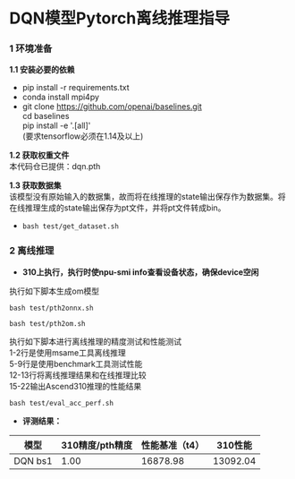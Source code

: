 # DQN模型Pytorch离线推理指导

### 1 环境准备
**1.1 安装必要的依赖**
- pip install -r requirements.txt
- conda install mpi4py
- git clone https://github.com/openai/baselines.git  
  cd baselines  
  pip install -e '.[all]'  
  (要求tensorflow必须在1.14及以上)

**1.2 获取权重文件**   
本代码仓已提供：dqn.pth

**1.3 获取数据集**  
该模型没有原始输入的数据集，故而将在线推理的state输出保存作为数据集。将在线推理生成的state输出保存为pt文件，并将pt文件转成bin。
- `bash test/get_dataset.sh`

### 2 离线推理
- **310上执行，执行时使npu-smi info查看设备状态，确保device空闲**

执行如下脚本生成om模型 
```
bash test/pth2onnx.sh 

bash test/pth2om.sh  
```

执行如下脚本进行离线推理的精度测试和性能测试  
1-2行是使用msame工具离线推理  
5-9行是使用benchmark工具测试性能  
12-13行将离线推理结果和在线推理比较  
15-22输出Ascend310推理的性能结果
```
bash test/eval_acc_perf.sh
```

- **评测结果：**

| 模型        | 310精度/pth精度 | 性能基准（t4）   |  310性能         |
| -----------|---------------| -------------- | --------------- |
| DQN bs1    |    1.00     |  16878.98   |        13092.04  |